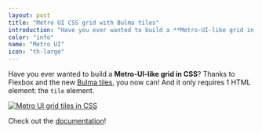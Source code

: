 ```yaml
---
layout: post
title: "Metro UI CSS grid with Bulma tiles"
introduction: "Have you ever wanted to build a **Metro-UI-like grid in CSS**?<br>Thanks to Flexbox and the new [Bulma tiles](http://bulma.io/documentation/layout/tiles/), you now can! And it only requires 1 HTML element: the `tile` element."
color: "info"
name: "Metro UI"
icon: "th-large"
---
```


Have you ever wanted to build a **Metro-UI-like grid in CSS**?
Thanks to Flexbox and the new [Bulma tiles](http://bulma.io/documentation/layout/tiles/), you now can! And it only requires 1 HTML element: the `tile` element.

[![Metro UI grid tiles in CSS](/images/blog/metro-ui-css-grid-tiles.png)](http://bulma.io/documentation/layout/tiles/)

Check out the [documentation](http://bulma.io/documentation/layout/tiles/)!
